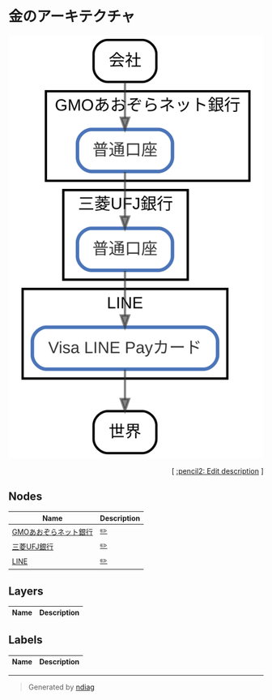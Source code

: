 # 金のアーキテクチャ

![view](view-nodes.svg)



<p align="right">
  [ <a href="../ndiag.descriptions/_index.md">:pencil2: Edit description</a> ]
</p>



## Nodes

| Name | Description |
| --- | --- |
| [GMOあおぞらネット銀行](node-gmoあおぞらネット銀行.md) | <a href="../ndiag.descriptions/_node-gmoあおぞらネット銀行.md">:pencil2:</a> |
| [三菱UFJ銀行](node-三菱ufj銀行.md) | <a href="../ndiag.descriptions/_node-三菱ufj銀行.md">:pencil2:</a> |
| [LINE](node-line.md) | <a href="../ndiag.descriptions/_node-line.md">:pencil2:</a> |

## Layers

| Name | Description |
| --- | --- |

## Labels

| Name | Description |
| --- | --- |

---

> Generated by [ndiag](https://github.com/k1LoW/ndiag)
